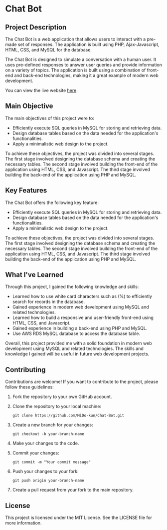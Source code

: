# Chat Bot

## Project Description

The Chat Bot is a web application that allows users to interact with a pre-made set of responses. The application is built using PHP, Ajax-Javascript, HTML, CSS, and MySQL for the database. 

The Chat Bot is designed to simulate a conversation with a human user. It uses pre-defined responses to answer user queries and provide information on a variety of topics. The application is built using a combination of front-end and back-end technologies, making it a great example of modern web development.

You can view the live website [here](https://chat-bot.mido-kun.repl.co/).

## Main Objective

The main objectives of this project were to:

- Efficiently execute SQL queries in MySQL for storing and retrieving data.
- Design database tables based on the data needed for the application's functionalities.
- Apply a minimalistic web design to the project.

To achieve these objectives, the project was divided into several stages. The first stage involved designing the database schema and creating the necessary tables. The second stage involved building the front-end of the application using HTML, CSS, and Javascript. The third stage involved building the back-end of the application using PHP and MySQL.

## Key Features

The Chat Bot offers the following key feature:

- Efficiently execute SQL queries in MySQL for storing and retrieving data.
- Design database tables based on the data needed for the application's functionalities.
- Apply a minimalistic web design to the project.

To achieve these objectives, the project was divided into several stages. The first stage involved designing the database schema and creating the necessary tables. The second stage involved building the front-end of the application using HTML, CSS, and Javascript. The third stage involved building the back-end of the application using PHP and MySQL.

## What I've Learned

Through this project, I gained the following knowledge and skills:

- Learned how to use white card characters such as (%) to efficiently search for records in the database.
- Gained experience in modern web development using MySQL and related technologies.
- Learned how to build a responsive and user-friendly front-end using HTML, CSS, and Javascript.
- Gained experience in building a back-end using PHP and MySQL.
- Use AWS RDS MySQL database to access the database table.

Overall, this project provided me with a solid foundation in modern web development using MySQL and related technologies. The skills and knowledge I gained will be useful in future web development projects.

## Contributing

Contributions are welcome! If you want to contribute to the project, please follow these guidelines:

1. Fork the repository to your own GitHub account.

2. Clone the repository to your local machine:

   `git clone https://github.com/MiDo-kun/Chat-Bot.git`

3. Create a new branch for your changes:

   `git checkout -b your-branch-name`

4. Make your changes to the code.

5. Commit your changes:

   `git commit -m "Your commit message"`

6. Push your changes to your fork:

   `git push origin your-branch-name`

7. Create a pull request from your fork to the main repository.

## License

This project is licensed under the MIT License. See the LICENSE file for more information.
